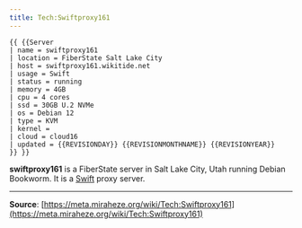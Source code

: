 ```yaml
---
title: Tech:Swiftproxy161
---
```


```
{{ {{Server
| name = swiftproxy161
| location = FiberState Salt Lake City
| host = swiftproxy161.wikitide.net
| usage = Swift
| status = running
| memory = 4GB
| cpu = 4 cores
| ssd = 30GB U.2 NVMe
| os = Debian 12
| type = KVM
| kernel =
| cloud = cloud16
| updated = {{REVISIONDAY}} {{REVISIONMONTHNAME}} {{REVISIONYEAR}}
}} }}
```

**swiftproxy161** is a FiberState server in Salt Lake City, Utah running Debian Bookworm. It is a [Swift](Tech:Swift.md) proxy server.

----
**Source**: [https://meta.miraheze.org/wiki/Tech:Swiftproxy161](https://meta.miraheze.org/wiki/Tech:Swiftproxy161)
